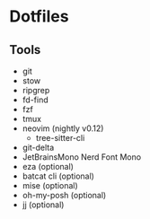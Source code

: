 # Dotfiles

## Tools

- git
- stow
- ripgrep
- fd-find
- fzf
- tmux
- neovim (nightly v0.12)
    - tree-sitter-cli
- git-delta
- JetBrainsMono Nerd Font Mono
- eza (optional)
- batcat cli (optional)
- mise (optional)
- oh-my-posh (optional)
- jj (optional)
